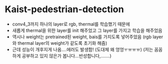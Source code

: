 # Kaist-pedestrian-detection
- conv4_3까지 하나의 layer로 rgb, thermal를 학습했기 때문에 
- 새롭게 thermal을 위한 layer를 init 해주었고 그 layer를 가지고 학습을 해주었음
- 역시나 weight는 pretrained된 weight, bais를 가지도록 넣어주었음 (rgb layer와 thermal layer의 weight가 같도록 초기화 해줌)
- 근데 성능이 개후지게 나옴....에러도 발생함! (도대체 왜 엉엉ㅜㅠㅠㅠ) (저는 꼼꼼하게 공부하고 있지 않은가 봅니다...반성합니다,.......)
